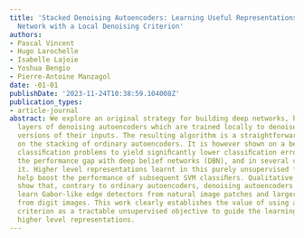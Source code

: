 ```yaml
---
title: 'Stacked Denoising Autoencoders: Learning Useful Representations in a Deep
  Network with a Local Denoising Criterion'
authors:
- Pascal Vincent
- Hugo Larochelle
- Isabelle Lajoie
- Yoshua Bengio
- Pierre-Antoine Manzagol
date: -01-01
publishDate: '2023-11-24T10:38:59.104008Z'
publication_types:
- article-journal
abstract: We explore an original strategy for building deep networks, based on stacking
  layers of denoising autoencoders which are trained locally to denoise corrupted
  versions of their inputs. The resulting algorithm is a straightforward variation
  on the stacking of ordinary autoencoders. It is however shown on a benchmark of
  classiﬁcation problems to yield signiﬁcantly lower classiﬁcation error, thus bridging
  the performance gap with deep belief networks (DBN), and in several cases surpassing
  it. Higher level representations learnt in this purely unsupervised fashion also
  help boost the performance of subsequent SVM classiﬁers. Qualitative experiments
  show that, contrary to ordinary autoencoders, denoising autoencoders are able to
  learn Gabor-like edge detectors from natural image patches and larger stroke detectors
  from digit images. This work clearly establishes the value of using a denoising
  criterion as a tractable unsupervised objective to guide the learning of useful
  higher level representations.
---
```

